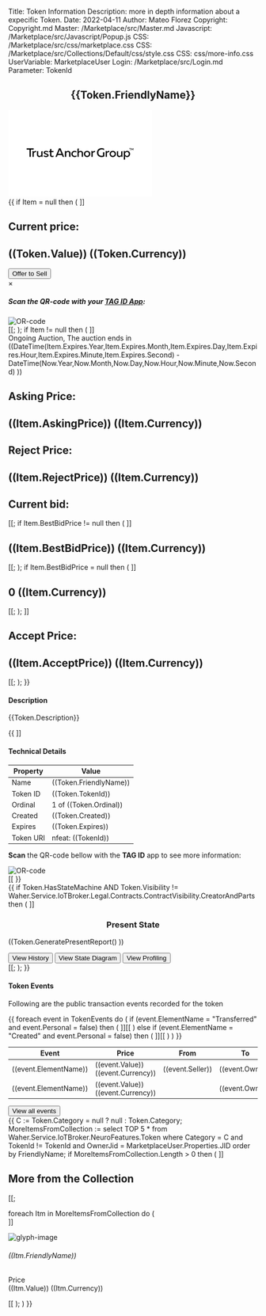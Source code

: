 Title: Token Information
Description: more in depth information about a expecific Token.
Date: 2022-04-11
Author: Mateo Florez
Copyright: Copyright.md
Master: /Marketplace/src/Master.md
Javascript: /Marketplace/src/Javascript/Popup.js
CSS: /Marketplace/src/css/marketplace.css
CSS: /Marketplace/src/Collections/Default/css/style.css
CSS: css/more-info.css
UserVariable: MarketplaceUser
Login: /Marketplace/src/Login.md
Parameter: TokenId

<div style='display:none'>
{{ 
    Token := select top 1 * from  Waher.Service.IoTBroker.NeuroFeatures.Token where TokenId = TokenId;
	Item := select top 1 * from Waher.Service.IoTBroker.Marketplace.AuctionItem where TokenId = Token.TokenId and Processed = null;
	TokenEvents := select * from Waher.Service.IoTBroker.NeuroFeatures.Events.TokenEvent where TokenId = TokenId;
}}
</div>


<div class="container info zone">
		<div class="token-basic-info token-description-container bg-secondary bg-opacity-10">
			<div class="token-title">
				<h2 class= "default-blue" style= "text-align: center;">{{Token.FriendlyName}}</h2>
				<div class="token-img-container"><img class="shadow token-img" src="Images/tokenImage.png" alt="glyph-image"/></div>
			</div>
			{{
			if Item = null then
			(
			]]<div class="token-price">
                <h2 class="default-blue"> Current price:</h2>
                <h2>((Token.Value)) ((Token.Currency))</h2>
            </div>
			<div>
                <button class="btn btn-primary" onclick="displaySellQR('((TokenId))')">Offer to Sell</button>
                <div id="sellModal" class="modal">
                    <div class="modal-content">
                        <span class="close">&times;</span>
						<div class="modal-header">
							<h5 class="modal-title">Scan the QR-code with your <a class="link-secondary" href="/Marketplace/src/Resources/Tutorials/TagId/TagIdResources.md">TAG ID App</a>:</5>
						</div>
						<div >
							<img class="qr-code-img" src="/QR/iotsc:((Url:="2a9fe733-cb30-78b2-540a-dd549b0ed8a0@legal.lab.tagroot.io?TokenID="+TokenId+"&Role=Seller"+"&Visibility=PublicSearchable"+"&Auctioneer="+Waher.IoTGateway.Setup.LegalIdentityConfiguration.LatestApprovedLegalIdentityId+"&Currency="+Token.Currency+"&CommissionPercent="+GetSetting('Commission.Min',0)+"&Category="+Token.Category+"&FriendlyName="+Token.FriendlyName;
							UrlEncode(Url) ))" alt="OR-code"/>
						</div>
					</div>
				</div>
            </div>[[;
			);
			if Item != null then 
			(
			]]<div class="auction default-blue">
                Ongoing Auction, The auction ends in ((DateTime(Item.Expires.Year,Item.Expires.Month,Item.Expires.Day,Item.Expires.Hour,Item.Expires.Minute,Item.Expires.Second) -  DateTime(Now.Year,Now.Month,Now.Day,Now.Hour,Now.Minute,Now.Second) ))
            </div>
			<div class="token-price-wrapper">
			<div class="token-price">
				<h2 class="default-blue"> Asking Price:</h2>
				<h2>((Item.AskingPrice)) ((Item.Currency))</h2>
			</div>
			<div class="token-price">
				<h2 class="default-blue">Reject Price:</h2>
				<h2>((Item.RejectPrice)) ((Item.Currency))</h2>
			</div>
			<div class="token-price">
				<h2 class="default-blue"> Current bid:</h2>[[;
				if Item.BestBidPrice != null then
				(
				]]<h2>((Item.BestBidPrice)) ((Item.Currency))</h2>[[;
				);
				if Item.BestBidPrice = null then
				(
				]]<h2>0 ((Item.Currency))</h2>[[;
				);
			]]</div>
			<div class="token-price">
				<h2 class="default-blue">Accept Price:</h2>
				<h2>((Item.AcceptPrice)) ((Item.Currency))</h2>
			</div>
			</div>[[;
			);
			}}
		</div>
<div class="token-basic-info bg-secondary bg-opacity-10">
	<div class="token-description-container">
		<div class="token-description">
			<h4 class="default-blue">Description</h4>
			<p>{{Token.Description}}</p>
		</div>

{{
]]<div>
<h4 class="default-blue">Technical Details</h4>
<table class="table table-responsive text-start">
  <thead>
	<tr>
		<th>Property</th>
		<th>Value</th>
	</tr>
  </thead>
  <tbody class="table-group-divider text-break">
  <tr>
    <td>Name</td>
    <td>((Token.FriendlyName))</td>
  </tr>
  <tr>
    <td>Token ID</td>
    <td>((Token.TokenId))</td>
  </tr>
  <tr>
    <td>Ordinal</td>
    <td>1 of ((Token.Ordinal))</td>
  </tr>
  <tr>
    <td>Created</td>
    <td>((Token.Created))</td>
  </tr>
   <tr>
    <td>Expires</td>
    <td>((Token.Expires))</td>
  </tr>
  <tr>
    <td>Token URI</td>
    <td>nfeat: ((TokenId))</td>
  </tr>
  </tbody>
</table>
<p><strong>Scan</strong> the QR-code bellow with the <strong>TAG ID</strong> app to see more information:</p>
<img class="qr-code-img" src="/QR/nfeat:((TokenId))" alt="OR-code"/>
</div>[[
}}
            </div>
        </div>
{{
if Token.HasStateMachine AND Token.Visibility != Waher.Service.IoTBroker.Legal.Contracts.ContractVisibility.CreatorAndParts then
( 
]]<div class="token-basic-info bg-secondary bg-opacity-10">
<h3 class="default-blue" style= "text-align: center;">Present State</h3>

((Token.GeneratePresentReport() ))

<div class="report-btns">
	<button class="report-button" onclick="location.href='Reports.md?TokenId=((Token.TokenId))&ReportType=History'">View History</button>
	<button class="report-button" onclick="location.href='Reports.md?TokenId=((Token.TokenId))&ReportType=Diagram'">View State Diagram</button>
	<button class="report-button" onclick="location.href='Reports.md?TokenId=((Token.TokenId))&ReportType=Profiling'">View Profiling</button>
</div>
</div>[[;
);
}}
<div class="token-basic-info bg-secondary bg-opacity-10">
    <div class="token-description-container">
        <div class="token-description">
            <h4 class="default-blue">Token Events</h4>
            <p>Following are the public transaction events recorded for the token</p>
        </div>
		<div class="table-responsive">
		<table class ="table text-start">
		  <thead>
			<tr>
				<th>Event</th>
				<th>Price</th>
				<th>From</th>
				<th>To</th>
				<th>Ownership Contract</th>
				<th>Timestamp</th>
			</tr>
		  </thead>
		  <tbody class="table-group-divider text-wrap">
{{
foreach event in TokenEvents do
(
if (event.ElementName = "Transferred" and event.Personal = false) then
(
]]<tr>
<td>((event.ElementName))</td>
<td>((event.Value)) ((event.Currency))</td>
<td>((event.Seller))</td>
<td>((event.Owner))</td>
<td>((event.OwnershipContract))</td>
<td>((event.Timestamp))</td>
</tr>[[
)
else if (event.ElementName = "Created" and event.Personal = false) then
(
]]<tr>
<td>((event.ElementName))</td>
<td>((event.Value)) ((event.Currency))</td>
<td></td>
<td>((event.Owner))</td>
<td>((event.OwnershipContract))</td>
<td>((event.Timestamp))</td>
</tr>[[
)
)
}}
</tbody>
</table>
</div>
<button type="button" class="btn btn-primary" onclick="location.href='Reports.md?TokenId={{Token.TokenId}}&ReportType=Events'">View all events</button>
</div>
</div>
{{
C := Token.Category = null ? null : Token.Category;
MoreItemsFromCollection := select TOP 5 * from Waher.Service.IoTBroker.NeuroFeatures.Token where Category = C
and
    TokenId != TokenId
and 
	OwnerJid = MarketplaceUser.Properties.JID
order by
	FriendlyName;
if MoreItemsFromCollection.Length > 0 then
(
]]<div class="more-from-collection">
<h2 class="default-blue" >More from the Collection</h2>
<div class="zone grid-wrapper">[[;

foreach Itm in MoreItemsFromCollection
do 
(   
]]<div class="shadow card m-2 token_zone" onclick="location.href='PortfolioTokenView.md?TokenId=((Itm.TokenId))'">
	<img class="card-img-top token-image" src="data:image/png;base64,((Base64Encode(Itm.Glyph) ))" alt="glyph-image"/>
	<div class= "card-body">
		<h6 class="card-title text-start">((Itm.FriendlyName))</h6>
		<p class="card-text text-start">Price <br>((Itm.Value)) ((Itm.Currency))</p>
	</div>
</div>[[
);
)
}}
</div>
</div>
